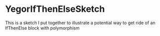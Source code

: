 # YegorIfThenElseSketch
This is a sketch I put together to illustrate a potential way to get ride of an IfThenElse block with polymorphism
